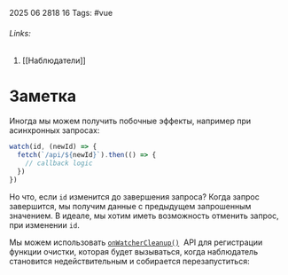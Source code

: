 2025 06 2818 16
Tags: #vue 
###### Links: 
1) [[Наблюдатели]]
# Заметка
Иногда мы можем получить побочные эффекты, например при асинхронных запросах:
```js
watch(id, (newId) => {
  fetch(`/api/${newId}`).then(() => {
    // callback logic
  })
})
```
Но что, если `id` изменится до завершения запроса? Когда запрос завершится, мы получим данные с предыдущем запрошенным значением. В идеале, мы хотим иметь возможность отменить запрос, при изменении `id`.

Мы можем использовать [`onWatcherCleanup()`](https://ru.vuejs.org/api/reactivity-core.html#onwatchercleanup)  API для регистрации функции очистки, которая будет вызываться, когда наблюдатель становится недействительным и собирается перезапуститься: